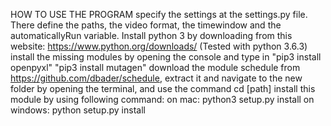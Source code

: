 HOW TO USE THE PROGRAM
	specify the settings at the settings.py file. There define the paths, the video format, the timewindow and the automaticallyRun variable.
	Install python 3 by downloading from this website: https://www.python.org/downloads/    (Tested with python 3.6.3)
	install the missing modules by opening the console and type in 
	"pip3 install openpyxl"
	"pip3 install mutagen"
	download the module schedule from https://github.com/dbader/schedule, extract it and navigate to the new folder by opening the terminal, and use the command cd [path]
	install this module by using following command:
		on mac: python3 setup.py install
		on windows: python setup.py install
